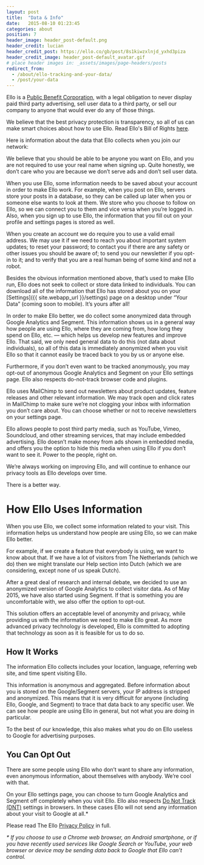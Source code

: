 ```yaml
---
layout: post
title:  "Data & Info"
date:   2015-08-10 01:23:45
categories: about
position: 7
header_image: header_post-default.png
header_credit: lucian
header_credit_post: https://ello.co/gb/post/8s1kiwzxlnjd_yxhd3piza
header_credit_image: header_post-default_avatar.gif
# place header images in: _assets/images/page-headers/posts
redirect_from:
  - /about/ello-tracking-and-your-data/
  - /post/your-data
---
```

Ello is a [Public Benefit Corporation](/wtf/about/pbc/), with a legal obligation to never display paid third party advertising, sell user data to a third party, or sell our company to anyone that would ever do any of those things.

We believe that the best privacy protection is transparency, so all of us can make smart choices about how to use Ello. Read Ello's Bill of Rights [here](https://bill-of-rights.ello.co/).

Here is information about the data that Ello collects when you join our network:

We believe that you should be able to be anyone you want on Ello, and you are not required to use your real name when signing up. Quite honestly, we don’t care who you are because we don’t serve ads and don’t sell user data.

When you use Ello, some information needs to be saved about your account in order to make Ello work. For example, when you post on Ello, servers store your posts in a database, so they can be called up later when you or someone else wants to look at them. We store who you choose to follow on Ello, so we can connect you to them and vice versa when you’re logged in. Also, when you sign up to use Ello, the information that you fill out on your profile and settings pages is stored as well.

When you create an account we do require you to use a valid email address. We may use it if we need to reach you about important system updates; to reset your password; to contact you if there are any safety or other issues you should be aware of; to send you our newsletter if you opt-in to it; and to verify that you are a real human being of some kind and not a robot.

Besides the obvious information mentioned above, that’s used to make Ello run, Ello does not seek to collect or store data linked to individuals. You can download all of the information that Ello has stored about you on your [Settings]({{ site.webapp_url }}/settings) page on a desktop under “Your Data” (coming soon to mobile). It’s yours after all!

In order to make Ello better, we do collect some anonymized data through Google Analytics and Segment. This information shows us in a general way how people are using Ello, where they are coming from, how long they spend on Ello, etc. — which helps us develop new features and improve Ello. That said, we only need general data to do this (not data about individuals), so all of this data is immediately anonymized when you visit Ello so that it cannot easily be traced back to you by us or anyone else.

Furthermore, if you don’t even want to be tracked anonymously, you may opt-out of anonymous Google Analytics and Segment on your Ello settings page. Ello also respects do-not-track browser code and plugins.

Ello uses MailChimp to send out newsletters about product updates, feature releases and other relevant information. We may track open and click rates in MailChimp to make sure we’re not clogging your inbox with information you don’t care about. You can choose whether or not to receive newsletters on your settings page.

Ello allows people to post third party media, such as YouTube, Vimeo, Soundcloud, and other streaming services, that may include embedded advertising. Ello doesn’t make money from ads shown in embedded media, and offers you the option to hide this media when using Ello if you don’t want to see it. Power to the people, right on.

We’re always working on improving Ello, and will continue to enhance our privacy tools as Ello develops over time.

There is a better way.

# How Ello Uses Information

When you use Ello, we collect some information related to your visit. This information helps us understand how people are using Ello, so we can make Ello better.

For example, if we create a feature that everybody is using, we want to know about that. If we have a lot of visitors from The Netherlands (which we do) then we might translate our Help section into Dutch (which we are considering, except none of us speak Dutch).

After a great deal of research and internal debate, we decided to use an anonymized version of Google Analytics to collect visitor data. As of May 2015, we have also started using Segment. If that is something you are uncomfortable with, we also offer the option to opt-out.

This solution offers an acceptable level of anonymity and privacy, while providing us with the information we need to make Ello great. As more advanced privacy technology is developed, Ello is committed to adopting that technology as soon as it is feasible for us to do so.

## How It Works

The information Ello collects includes your location, language, referring web site, and time spent visiting Ello.

This information is anonymous and aggregated. Before information about you is stored on the Google/Segment servers, your IP address is stripped and anonymized. This means that it is very difficult for anyone (including Ello, Google, and Segment) to trace that data back to any specific user. We can see how people are using Ello in general, but not what you are doing in particular.

To the best of our knowledge, this also makes what you do on Ello useless to Google for advertising purposes.

## You Can Opt Out

There are some people using Ello who don’t want to share any information, even anonymous information, about themselves with anybody. We’re cool with that.

On your Ello settings page, you can choose to turn Google Analytics and Segment off completely when you visit Ello. Ello also respects [Do Not Track (DNT)](http://donottrack.us/) settings in browsers. In these cases Ello will not send any information about your visit to Google at all.*

Please read The Ello [Privacy Policy](/wtf/policies/privacy/) in full.

_* If you choose to use a Chrome web browser, an Android smartphone, or if you have recently used services like Google Search or YouTube, your web browser or device may be sending data back to Google that Ello can’t control._

